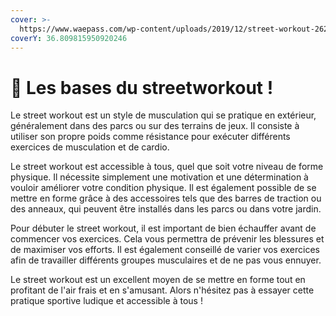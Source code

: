 ```yaml
---
cover: >-
  https://www.waepass.com/wp-content/uploads/2019/12/street-workout-2628906_1920.jpg
coverY: 36.809815950920246
---
```


# 🚀 Les bases du streetworkout !

Le street workout est un style de musculation qui se pratique en extérieur, généralement dans des parcs ou sur des terrains de jeux. Il consiste à utiliser son propre poids comme résistance pour exécuter différents exercices de musculation et de cardio.

Le street workout est accessible à tous, quel que soit votre niveau de forme physique. Il nécessite simplement une motivation et une détermination à vouloir améliorer votre condition physique. Il est également possible de se mettre en forme grâce à des accessoires tels que des barres de traction ou des anneaux, qui peuvent être installés dans les parcs ou dans votre jardin.

Pour débuter le street workout, il est important de bien échauffer avant de commencer vos exercices. Cela vous permettra de prévenir les blessures et de maximiser vos efforts. Il est également conseillé de varier vos exercices afin de travailler différents groupes musculaires et de ne pas vous ennuyer.

Le street workout est un excellent moyen de se mettre en forme tout en profitant de l'air frais et en s'amusant. Alors n'hésitez pas à essayer cette pratique sportive ludique et accessible à tous !
